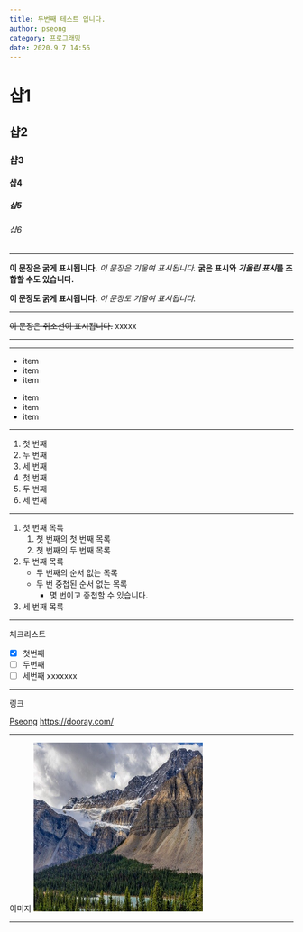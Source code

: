 ```yaml
---
title: 두번째 테스트 입니다.
author: pseong
category: 프로그래밍
date: 2020.9.7 14:56
---
```

# 샵1
## 샵2
### 샵3
#### 샵4
##### 샵5
###### 샵6

----

**이 문장은 굵게 표시됩니다.**
*이 문장은 기울여 표시됩니다.*
**굵은 표시와 *기울린 표시*를 조합할 수도 있습니다.**

__이 문장도 굵게 표시됩니다.__
_이 문장도 기울여 표시됩니다._

----

~~이 문장은 취소선이 표시됩니다.~~   xxxxx

---

---

* item
* item
* item

- item
- item
- item

---

1. 첫 번째
2. 두 번째
3. 세 번째
1. 첫 번째
1. 두 번째
1. 세 번째

---

1. 첫 번째 목록
    1. 첫 번째의 첫 번째 목록
    1. 첫 번째의 두 번째 목록
1. 두 번째 목록
    - 두 번째의 순서 없는 목록
    - 두 번 중첩된 순서 없는 목록
        - 몇 번이고 중첩할 수 있습니다.
1. 세 번째 목록

---

체크리스트

- [x] 첫번째
- [ ] 두번째
- [ ] 세번째
xxxxxxx

---

링크

[Pseong](https://pseong.kr/)
https://dooray.com/

---

이미지
<img src="/static/images/pic.png"  width="300" height="300">

---